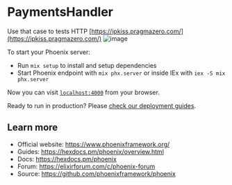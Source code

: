 # PaymentsHandler

Use that case to tests HTTP 
[https://ipkiss.pragmazero.com/](https://ipkiss.pragmazero.com/)
![image](https://github.com/matheuscamarques/payments_handler/assets/37029621/01b4012d-7917-4458-8a5e-ba031e8eda0a)

To start your Phoenix server:

  * Run `mix setup` to install and setup dependencies
  * Start Phoenix endpoint with `mix phx.server` or inside IEx with `iex -S mix phx.server`

Now you can visit [`localhost:4000`](http://localhost:4000) from your browser.

Ready to run in production? Please [check our deployment guides](https://hexdocs.pm/phoenix/deployment.html).

## Learn more

  * Official website: https://www.phoenixframework.org/
  * Guides: https://hexdocs.pm/phoenix/overview.html
  * Docs: https://hexdocs.pm/phoenix
  * Forum: https://elixirforum.com/c/phoenix-forum
  * Source: https://github.com/phoenixframework/phoenix
